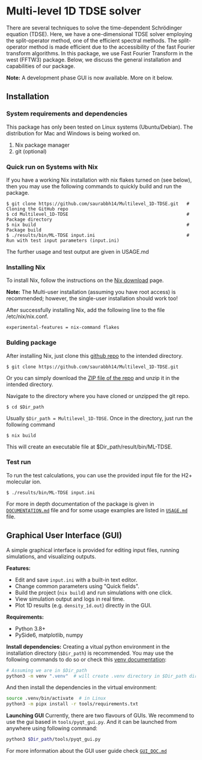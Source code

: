 # Multi-level 1D TDSE solver
There are several techniques to solve the time-dependent Schrödinger equation (TDSE). Here, we have a one-dimensional TDSE solver employing the split-operator method, one of the efficient spectral methods. The split-operator method is made efficient due to the accessibility of the fast Fourier transform algorithms. In this package, we use Fast Fourier Transform in the west (FFTW3) package. Below, we discuss the general installation and capabilities of our package.

**Note:** A development phase GUI is now available. More on it below.

## Installation
### System requirements and dependencies
This package has only been tested on Linux systems (Ubuntu/Debian). The distribution for Mac and Windows is being worked on.

1. Nix package manager
2. git (optional)

### Quick run on Systems with Nix
If you have a working Nix installation with nix flakes turned on (see below), then you may use the following commands to quickly build and run the package.
```
$ git clone https://github.com/saurabbh14/Multilevel_1D-TDSE.git   # Cloning the GitHub repo
$ cd Multilevel_1D-TDSE                                            # Package directory
$ nix build                                                        # Package build
$ ./results/bin/ML-TDSE input.ini                                  # Run with test input parameters (input.ini)
```
The further usage and test output are given in USAGE.md

### Installing Nix
To install Nix, follow the instructions on the [Nix download](https://nixos.org/download/) page.

**Note:** The Multi-user installation (assuming you have root access) is recommended; however, the single-user installation should work too!

After successfully installing Nix, add the following line to the file /etc/nix/nix.conf.
```
experimental-features = nix-command flakes
```

### Bulding package
After installing Nix, just clone this [github repo](https://github.com/saurabbh14/Multilevel_1D-TDSE.git) to the intended directory.
```
$ git clone https://github.com/saurabbh14/Multilevel_1D-TDSE.git 
```
Or you can simply download the [ZIP file of the repo](https://github.com/saurabbh14/Multilevel_1D-TDSE/archive/refs/heads/master.zip) and unzip it in the intended directory.

Navigate to the directory where you have cloned or unzipped the git repo.
```
$ cd $Dir_path
```

Usually `$Dir_path = Multilevel_1D-TDSE`. Once in the directory, just run the following command
```
$ nix build
```

This will create an executable file at $Dir_path/result/bin/ML-TDSE.

### Test run
To run the test calculations, you can use the provided input file for the H2+ molecular ion.
```
$ ./results/bin/ML-TDSE input.ini
```  

For more in depth documentation of the package is given in [`DOCUMENTATION.md`](./documentation/DOCUMENTATION.md) file and for some usage examples are listed in [`USAGE.md`](./documentation/USAGE.md) file. 

## Graphical User Interface (GUI)

A simple graphical interface is provided for editing input files, running simulations, and visualizing outputs.

**Features:**
- Edit and save `input.ini` with a built-in text editor.
- Change common parameters using "Quick fields".
- Build the project (`nix build`) and run simulations with one click.
- View simulation output and logs in real time.
- Plot 1D results (e.g. `density_1d.out`) directly in the GUI.

**Requirements:**  
- Python 3.8+  
- PySide6, matplotlib, numpy

**Install dependencies:**
Creating a vitual python environment in the installation directory (`$Dir_path`) is recommended. You may use the following commands to do so or check this [venv documentation](https://docs.python.org/3/library/venv.html): 
```sh
# Assuming we are in $Dir_path
python3 -m venv ".venv"  # will create .venv directory in $Dir_path directory
```
And then install the dependencies in the virtual environment:
```sh
source .venv/bin/activate  # in Linux
python3 -m pipx install -r tools/requirements.txt
```

**Launching GUI**
Currently, there are two flavours of GUIs. We recommend to use the gui based in `tools/pyqt_gui.py`. And it can be launched from anywhere using following command:
```sh
python3 $Dir_path/tools/pyqt_gui.py
```

For more information about the GUI user guide check [`GUI_DOC.md`](./documentation/GUI_DOC.md)

